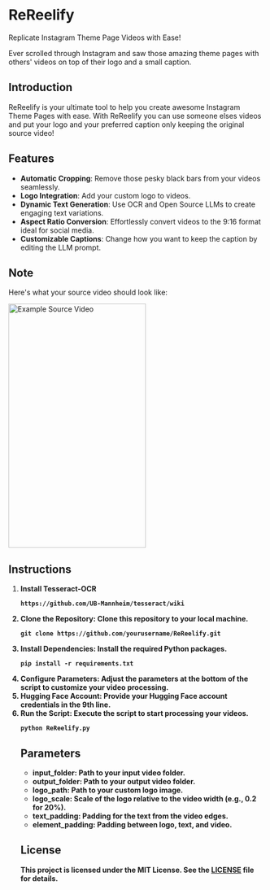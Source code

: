 # ReReelify
Replicate Instagram Theme Page Videos with Ease!

<p>Ever scrolled through Instagram and saw those amazing theme pages with others' videos on top of their logo and a small caption.</p>

<h2>Introduction</h2>

<p>ReReelify is your ultimate tool to help you create awesome Instagram Theme Pages with ease. With ReReelify you can use someone elses videos and put your logo and your preferred caption only keeping the original source video!</p>

<h2>Features</h2>
<ul>
    <li><strong>Automatic Cropping</strong>: Remove those pesky black bars from your videos seamlessly.</li>
    <li><strong>Logo Integration</strong>: Add your custom logo to videos.</li>
    <li><strong>Dynamic Text Generation</strong>: Use OCR and Open Source LLMs to create engaging text variations.</li>
    <li><strong>Aspect Ratio Conversion</strong>: Effortlessly convert videos to the 9:16 format ideal for social media.</li>
    <li><strong>Customizable Captions</strong>: Change how you want to keep the caption by editing the LLM prompt.</li>
</ul>

<h2>Note</h2>
<p>Here's what your source video should look like:</p>
<p float="left">
<img src="https://github.com/DilukshanN7/ReReelify/assets/65407969/0ef7edc6-2ed5-4740-8ff3-c7867ec12017" alt="Example Source Video" class="example-image" height="480" width="270">
</p>

<h2>Instructions</h2>
<ol>
    <li><strong>Install Tesseract-OCR</li>
    <pre><code>https://github.com/UB-Mannheim/tesseract/wiki</code></pre>
    <li><strong>Clone the Repository</strong>: Clone this repository to your local machine.</li>
    <pre><code>git clone https://github.com/yourusername/ReReelify.git</code></pre>
    <li><strong>Install Dependencies</strong>: Install the required Python packages.</li>
    <pre><code>pip install -r requirements.txt</code></pre>
    <li><strong>Configure Parameters</strong>: Adjust the parameters at the bottom of the script to customize your video processing.</li>
    <li><strong>Hugging Face Account</strong>: Provide your Hugging Face account credentials in the 9th line.</li>
    <li><strong>Run the Script</strong>: Execute the script to start processing your videos.</li>
    <pre><code>python ReReelify.py</code></pre>

<h2>Parameters</h2>
<ul>
    <li><strong>input_folder</strong>: Path to your input video folder.</li>
    <li><strong>output_folder</strong>: Path to your output video folder.</li>
    <li><strong>logo_path</strong>: Path to your custom logo image.</li>
    <li><strong>logo_scale</strong>: Scale of the logo relative to the video width (e.g., 0.2 for 20%).</li>
    <li><strong>text_padding</strong>: Padding for the text from the video edges.</li>
    <li><strong>element_padding</strong>: Padding between logo, text, and video.</li>
</ul>

<h2>License</h2>
<p>This project is licensed under the MIT License. See the <a href="LICENSE">LICENSE</a> file for details.</p>

</body>
